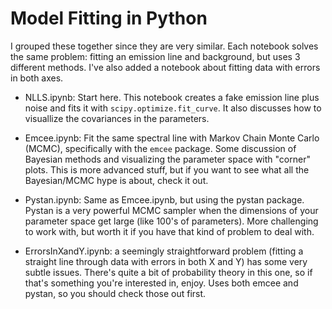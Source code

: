 # Model Fitting in Python

I grouped these together since they are very similar. Each notebook solves
the same problem:  fitting an emission line and background, but uses 
3 different methods. I've also added a notebook about fitting data with
errors in both axes.

* NLLS.ipynb:  Start here. This notebook creates a fake emission line plus
  noise and fits it with ``scipy.optimize.fit_curve``. It also discusses
  how to visuallize the covariances in the parameters.

* Emcee.ipynb:  Fit the same spectral line with Markov Chain Monte Carlo (MCMC),
  specifically with the ``emcee`` package. Some discussion of Bayesian methods
  and visualizing the parameter space with "corner" plots. This is more
  advanced stuff, but if you want to see what all the Bayesian/MCMC hype is
  about, check it out.

* Pystan.ipynb: Same as Emcee.ipynb, but using the pystan package. Pystan is
  a very powerful MCMC sampler when the dimensions of your parameter space 
  get large (like 100's of parameters). More challenging to work with, but
  worth it if you have that kind of problem to deal with.

* ErrorsInXandY.ipynb:  a seemingly straightforward problem (fitting a 
  straight line through data with errors in both X and Y) has some very
  subtle issues. There's quite a bit of probability theory in this one, so 
  if that's something you're interested in, enjoy. Uses both emcee and
  pystan, so you should check those out first.

